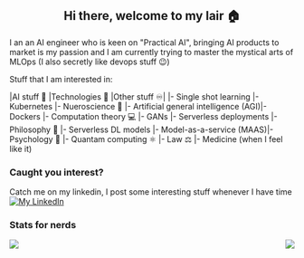 <h2 align="center">Hi there, welcome to my lair 🏠</h2>

I an an AI engineer who is keen on "Practical AI", bringing AI products to market is my passion and I am currently trying to master the mystical arts of MLOps (I also secretly like devops stuff 😉)

Stuff that I am interested in:

|AI stuff 🤖                           |Technologies 🔧            |Other stuff ♾|
|- Single shot learning                 |- Kubernetes               |- Nueroscience 🧠
|- Artificial general intelligence (AGI)|- Dockers                  |- Computation theory 💻
|- GANs                                 |- Serverless deployments   |- Philosophy 🗿
|- Serverless DL models                 |- Model-as-a-service (MAAS)|- Psychology 📖
                                                                    |- Quantam computing ⚛
                                                                    |- Law ⚖
                                                                    |- Medicine (when I feel like it)

### Caught you interest?

Catch me on my linkedin, I post some interesting stuff whenever I have time
[![My LinkedIn](https://img.shields.io/badge/LinkedIn-0077B5?style=for-the-badge&logo=linkedin&logoColor=white)](https://www.linkedin.com/in/amr-ahmed-ai/)


### Stats for nerds

<a href="https://github.com/anuraghazra/github-readme-stats">
  <img align="right" src="https://github-readme-stats.vercel.app/api?username=Amr-devman&show_icons=true&theme=radical" />
</a>


<a href="https://github.com/anuraghazra/github-readme-stats">
  <img align="left" src="https://github-readme-stats.vercel.app/api/top-langs/?username=Amr-devman&theme=radical&compact=true" />
</a>



